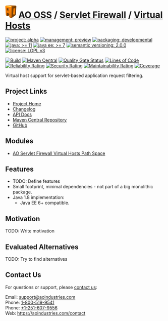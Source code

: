 # [<img src="ao-logo.png" alt="AO Logo" width="35" height="40">](https://github.com/ao-apps) [AO OSS](https://github.com/ao-apps/ao-oss) / [Servlet Firewall](https://github.com/ao-apps/ao-servlet-firewall) / [Virtual Hosts](https://github.com/ao-apps/ao-servlet-firewall-virtual-hosts)

[![project: alpha](https://oss.aoapps.com/ao-badges/project-alpha.svg)](https://aoindustries.com/life-cycle#project-alpha)
[![management: preview](https://oss.aoapps.com/ao-badges/management-preview.svg)](https://aoindustries.com/life-cycle#management-preview)
[![packaging: developmental](https://oss.aoapps.com/ao-badges/packaging-developmental.svg)](https://aoindustries.com/life-cycle#packaging-developmental)  
[![java: &gt;= 11](https://oss.aoapps.com/ao-badges/java-11.svg)](https://docs.oracle.com/en/java/javase/11/)
[![java ee: &gt;= 7](https://oss.aoapps.com/ao-badges/javaee-7.svg)](https://docs.oracle.com/javaee/7/)
[![semantic versioning: 2.0.0](https://oss.aoapps.com/ao-badges/semver-2.0.0.svg)](http://semver.org/spec/v2.0.0.html)
[![license: LGPL v3](https://oss.aoapps.com/ao-badges/license-lgpl-3.0.svg)](https://www.gnu.org/licenses/lgpl-3.0)

[![Build](https://github.com/ao-apps/ao-servlet-firewall-virtual-hosts/workflows/Build/badge.svg?branch=master)](https://github.com/ao-apps/ao-servlet-firewall-virtual-hosts/actions?query=workflow%3ABuild)
[![Maven Central](https://maven-badges.herokuapp.com/maven-central/com.aoapps/ao-servlet-firewall-virtual-hosts/badge.svg)](https://maven-badges.herokuapp.com/maven-central/com.aoapps/ao-servlet-firewall-virtual-hosts)
[![Quality Gate Status](https://sonarcloud.io/api/project_badges/measure?branch=master&project=com.aoapps%3Aao-servlet-firewall-virtual-hosts&metric=alert_status)](https://sonarcloud.io/dashboard?branch=master&id=com.aoapps%3Aao-servlet-firewall-virtual-hosts)
[![Lines of Code](https://sonarcloud.io/api/project_badges/measure?branch=master&project=com.aoapps%3Aao-servlet-firewall-virtual-hosts&metric=ncloc)](https://sonarcloud.io/component_measures?branch=master&id=com.aoapps%3Aao-servlet-firewall-virtual-hosts&metric=ncloc)  
[![Reliability Rating](https://sonarcloud.io/api/project_badges/measure?branch=master&project=com.aoapps%3Aao-servlet-firewall-virtual-hosts&metric=reliability_rating)](https://sonarcloud.io/component_measures?branch=master&id=com.aoapps%3Aao-servlet-firewall-virtual-hosts&metric=Reliability)
[![Security Rating](https://sonarcloud.io/api/project_badges/measure?branch=master&project=com.aoapps%3Aao-servlet-firewall-virtual-hosts&metric=security_rating)](https://sonarcloud.io/component_measures?branch=master&id=com.aoapps%3Aao-servlet-firewall-virtual-hosts&metric=Security)
[![Maintainability Rating](https://sonarcloud.io/api/project_badges/measure?branch=master&project=com.aoapps%3Aao-servlet-firewall-virtual-hosts&metric=sqale_rating)](https://sonarcloud.io/component_measures?branch=master&id=com.aoapps%3Aao-servlet-firewall-virtual-hosts&metric=Maintainability)
[![Coverage](https://sonarcloud.io/api/project_badges/measure?branch=master&project=com.aoapps%3Aao-servlet-firewall-virtual-hosts&metric=coverage)](https://sonarcloud.io/component_measures?branch=master&id=com.aoapps%3Aao-servlet-firewall-virtual-hosts&metric=Coverage)

Virtual host support for servlet-based application request filtering.

## Project Links
* [Project Home](https://oss.aoapps.com/servlet-firewall/virtual-hosts/)
* [Changelog](https://oss.aoapps.com/servlet-firewall/virtual-hosts/changelog)
* [API Docs](https://oss.aoapps.com/servlet-firewall/virtual-hosts/apidocs/)
* [Maven Central Repository](https://search.maven.org/artifact/com.aoapps/ao-servlet-firewall-virtual-hosts)
* [GitHub](https://github.com/ao-apps/ao-servlet-firewall-virtual-hosts)

## Modules
* [AO Servlet Firewall Virtual Hosts Path Space](https://github.com/ao-apps/ao-servlet-firewall-virtual-hosts-path-space)

## Features
* TODO: Define features
* Small footprint, minimal dependencies - not part of a big monolithic package.
* Java 1.8 implementation:
    * Java EE 6+ compatible.

## Motivation
TODO: Write motivation

## Evaluated Alternatives
TODO: Try to find alternatives

## Contact Us
For questions or support, please [contact us](https://aoindustries.com/contact):

Email: [support@aoindustries.com](mailto:support@aoindustries.com)  
Phone: [1-800-519-9541](tel:1-800-519-9541)  
Phone: [+1-251-607-9556](tel:+1-251-607-9556)  
Web: https://aoindustries.com/contact
